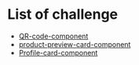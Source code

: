 # List of challenge
* [QR-code-component](https://txrus.github.io/frontendmentor_challenge/qr-code-component-main/)
* [product-preview-card-component](https://txrus.github.io/frontendmentor_challenge/product-preview-card-component-main/)
* [Profile-card-component](https://txrus.github.io/frontendmentor_challenge/profile-card-component-main/)
